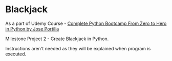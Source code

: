 # Blackjack

As a part of Udemy Course  - <a href="https://www.udemy.com/share/101W8QAEASdFhQRH8H/">Complete Python Bootcamp From Zero to Hero in Python by Jose Portilla</a>

Milestone Project 2 - Create Blackjack in Python.

Instructions aren't needed as they will be explained when program is executed.
